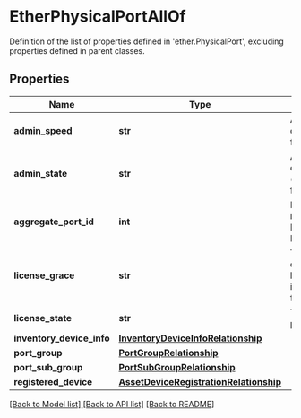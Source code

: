 # EtherPhysicalPortAllOf

Definition of the list of properties defined in 'ether.PhysicalPort', excluding properties defined in parent classes.
## Properties
Name | Type | Description | Notes
------------ | ------------- | ------------- | -------------
**admin_speed** | **str** | Administratively configured speed for this port. | [optional] [readonly] 
**admin_state** | **str** | Administratively configured state (enabled/disabled) for this port. | [optional] [readonly] 
**aggregate_port_id** | **int** | Breakout port member in the Fabric Interconnect. | [optional] [readonly] 
**license_grace** | **str** | The number of days this port&#39;s license has been in Grace Period for. | [optional] [readonly] 
**license_state** | **str** | The state of the port&#39;s licensing. | [optional] [readonly] 
**inventory_device_info** | [**InventoryDeviceInfoRelationship**](InventoryDeviceInfoRelationship.md) |  | [optional] 
**port_group** | [**PortGroupRelationship**](PortGroupRelationship.md) |  | [optional] 
**port_sub_group** | [**PortSubGroupRelationship**](PortSubGroupRelationship.md) |  | [optional] 
**registered_device** | [**AssetDeviceRegistrationRelationship**](AssetDeviceRegistrationRelationship.md) |  | [optional] 

[[Back to Model list]](../README.md#documentation-for-models) [[Back to API list]](../README.md#documentation-for-api-endpoints) [[Back to README]](../README.md)


